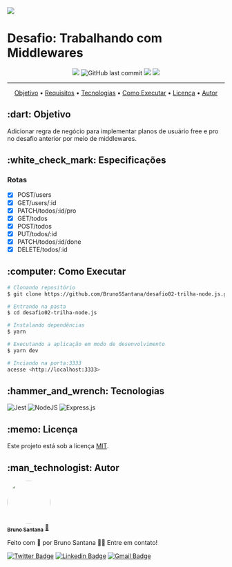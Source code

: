 <img src="https://res.cloudinary.com/practicaldev/image/fetch/s--nTfuVZvi--/c_imagga_scale,f_auto,fl_progressive,h_420,q_auto,w_1000/https://dev-to-uploads.s3.amazonaws.com/uploads/articles/4qa1g2dsx1hre7hjjlze.png">

# Desafio: Trabalhando com Middlewares

<p align="center">
<img src="https://img.shields.io/github/license/BrunoSSantana/desafio02-trilha-node.js" />

<img alt="GitHub last commit" src="https://img.shields.io/github/last-commit/BrunoSSantana/desafio02-trilha-node.js">
<img src="https://img.shields.io/static/v1?label=Node.js&message=v14.16.1&color=brigthgreen&?style=flat&logo=Node.js">


<img src="https://img.shields.io/static/v1?label=yarn&message=v1.22.10&color=blue&?style=flat&logo=yarn">
</p>


---
<p align="center">
 <a href="#objetivo">Objetivo</a> •
 <a href="#requisitos">Requisitos</a> •
 <a href="#tecnologias">Tecnologias</a> •
 <a href="#como_executar">Como Executar</a> • 
 <a href="#licenca">Licença</a> • 
 <a href="#autor">Autor</a>
</p>

<h2 id="objetivo">:dart: Objetivo</h2>

Adicionar regra de negócio para implementar planos de usuário free e pro no desafio anterior por meio de middlewares.

<h2 id="requisitos">:white_check_mark: Especificações </h2>

### Rotas

- [x] POST/users
- [x] GET/users/:id
- [x] PATCH/todos/:id/pro
- [x] GET/todos
- [x] POST/todos
- [x] PUT/todos/:id
- [x] PATCH/todos/:id/done
- [x] DELETE/todos/:id
 
<h2 id="como_executar">:computer: Como Executar</h2>

```bash
# Clonando repositório
$ git clone https://github.com/BrunoSSantana/desafio02-trilha-node.js.git

# Entrando na pasta
$ cd desafio02-trilha-node.js

# Instalando dependências
$ yarn

# Executando a aplicação em modo de desenvolvimento
$ yarn dev

# Inciando na porta:3333
acesse <http://localhost:3333>
```

<h2 id="tecnologias">:hammer_and_wrench: Tecnologias</h2>

![Jest](https://img.shields.io/badge/-jest-%23C21325?style=for-the-badge&logo=jest&logoColor=white)
![NodeJS](https://img.shields.io/badge/node.js-%2343853D.svg?style=for-the-badge&logo=node.js&logoColor=white)
![Express.js](https://img.shields.io/badge/express.js-%23404d59.svg?style=for-the-badge&logo=express&logoColor=%2361DAFB)

<h2 id="licenca">:memo: Licença</h2>

Este projeto está sob a licença [MIT](./LICENSE).

<h2 id="autor">:man_technologist: Autor</h2>

<a href="https://github.com/BrunoSSantana/">
 <img style="border-radius: 50%;" src="https://avatars.githubusercontent.com/u/61945340?s=400&u=882004ebbccf5ae04e55fe4b27a5e704c3a95bab&v=4" width="100px;" alt=""/>
 <br />
 <sub><b>Bruno Santana</b></sub></a> <a href="https://github.com/BrunoSSantana/" title="Rocketseat">🚀</a>

Feito com :purple_heart: por Bruno Santana 👋🏽 Entre em contato!

[![Twitter Badge](https://img.shields.io/badge/-@brunoossantana-1ca0f1?style=flat-square&labelColor=1ca0f1&logo=twitter&logoColor=white&link=https://twitter.com/brunoossantana)](https://twitter.com/brunoossantana) [![Linkedin Badge](https://img.shields.io/badge/-Bruno_Santana-blue?style=flat-square&logo=Linkedin&logoColor=white&link=https://www.linkedin.com/in/bruno-santanas/)](https://www.linkedin.com/in/bruno-santanas/) 
[![Gmail Badge](https://img.shields.io/badge/-brunoosouza15@gmail.com-c14438?style=flat-square&logo=Gmail&logoColor=white&link=mailto:brunoosouza15@gmail.com)](mailto:brunoosouza15.com)
<!--
<h4 align="center"> 
	🚧 🚀 Em construção... 🚧
</h4>
-->
